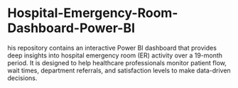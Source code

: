 # Hospital-Emergency-Room-Dashboard-Power-BI
his repository contains an interactive Power BI dashboard that provides deep insights into hospital emergency room (ER) activity over a 19-month period. It is designed to help healthcare professionals monitor patient flow, wait times, department referrals, and satisfaction levels to make data-driven decisions.
